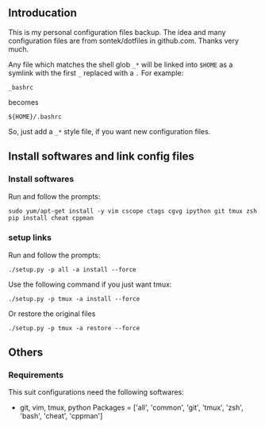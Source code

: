 ## Introducation

This is my personal configuration files backup. The idea and many
configuration files are from sontek/dotfiles in github.com. Thanks
very much.

Any file which matches the shell glob `_*` will be linked into `$HOME`
as a symlink with the first `_`  replaced with a `.`
For example:

    _bashrc

becomes

    ${HOME}/.bashrc

So, just add a `_*` style file, if you want new configuration files.

## Install softwares and link config files

### Install softwares

Run and follow the prompts:

    sudo yum/apt-get install -y vim cscope ctags cgvg ipython git tmux zsh
    pip install cheat cppman

### setup links

Run and follow the prompts:

    ./setup.py -p all -a install --force

Use the following command if you just want tmux:

    ./setup.py -p tmux -a install --force

Or restore the original files

    ./setup.py -p tmux -a restore --force

## Others

### Requirements

This suit configurations need the following softwares:

* git, vim, tmux, python
Packages = ['all', 'common', 'git', 'tmux', 'zsh', 'bash', 'cheat', 'cppman']
